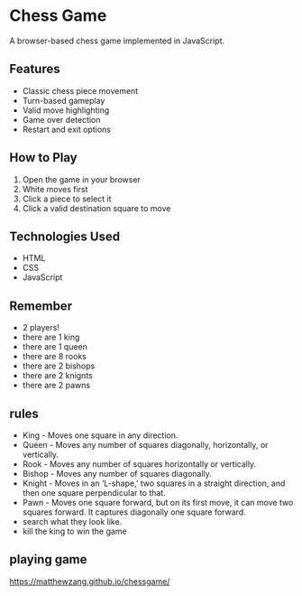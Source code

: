 # Chess Game

A browser-based chess game implemented in JavaScript.

## Features
- Classic chess piece movement
- Turn-based gameplay
- Valid move highlighting
- Game over detection
- Restart and exit options

## How to Play
1. Open the game in your browser
2. White moves first
3. Click a piece to select it
4. Click a valid destination square to move

## Technologies Used
- HTML
- CSS
- JavaScript
## Remember
- 2 players!
- there are 1 king
- there are 1 queen
- there are 8 rooks
- there are 2 bishops
- there are 2 knignts
- there are 2 pawns
## rules
- King - Moves one square in any direction.
- Queen - Moves any number of squares diagonally, horizontally, or vertically.
- Rook - Moves any number of squares horizontally or vertically.
- Bishop - Moves any number of squares diagonally.
- Knight - Moves in an ‘L-shape,’ two squares in a straight direction, and then one square perpendicular to that.
- Pawn - Moves one square forward, but on its first move, it can move two squares forward. It captures diagonally one square forward.
- search what they look like.
- kill the king to win the game

## playing game
https://matthewzang.github.io/chessgame/
